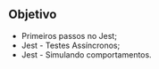 ## Objetivo

<ul>
  <li>Primeiros passos no Jest;</li>
  <li>Jest - Testes Assíncronos;</li>
  <li>Jest - Simulando comportamentos.</li>
</ul>
